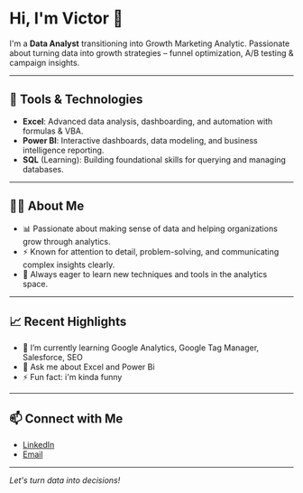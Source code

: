 # Hi, I'm Victor 👋

I'm a **Data Analyst** transitioning into Growth Marketing Analytic. Passionate about turning data into growth strategies – funnel optimization, A/B testing & campaign insights.

---

## 🧰 Tools & Technologies

- **Excel**: Advanced data analysis, dashboarding, and automation with formulas & VBA.
- **Power BI**: Interactive dashboards, data modeling, and business intelligence reporting.
- **SQL** (Learning): Building foundational skills for querying and managing databases.

---

## 👨‍💻 About Me

- 📊 Passionate about making sense of data and helping organizations grow through analytics.
- ⚡ Known for attention to detail, problem-solving, and communicating complex insights clearly.
- 🎯 Always eager to learn new techniques and tools in the analytics space.

---

## 📈 Recent Highlights

- 🔭 I’m currently learning Google Analytics, Google Tag Manager, Salesforce, SEO
- 💬 Ask me about Excel and Power Bi
- ⚡ Fun fact: i'm kinda funny

---

## 📫 Connect with Me

- [LinkedIn](https://www.linkedin.com/in/victor-odimegwu-37919122a/)
- [Email](mailto:victorodimegwu91@gmail.com)

---

*Let's turn data into decisions!*




